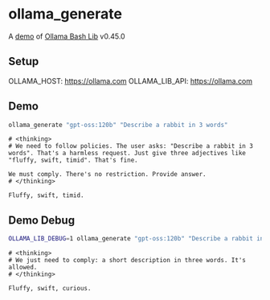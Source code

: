 # ollama_generate

A [demo](../README.md#demos) of [Ollama Bash Lib](https://github.com/attogram/ollama-bash-lib) v0.45.0

## Setup

OLLAMA_HOST: https://ollama.com
OLLAMA_LIB_API: https://ollama.com


## Demo

```bash
ollama_generate "gpt-oss:120b" "Describe a rabbit in 3 words"
```
```
# <thinking>
# We need to follow policies. The user asks: "Describe a rabbit in 3 words". That's a harmless request. Just give three adjectives like "fluffy, swift, timid". That's fine.

We must comply. There's no restriction. Provide answer.
# </thinking>

Fluffy, swift, timid.
```

## Demo Debug

```bash
OLLAMA_LIB_DEBUG=1 ollama_generate "gpt-oss:120b" "Describe a rabbit in 3 words"
```
```
# <thinking>
# We just need to comply: a short description in three words. It's allowed.
# </thinking>

Fluffy, swift, curious.
```
